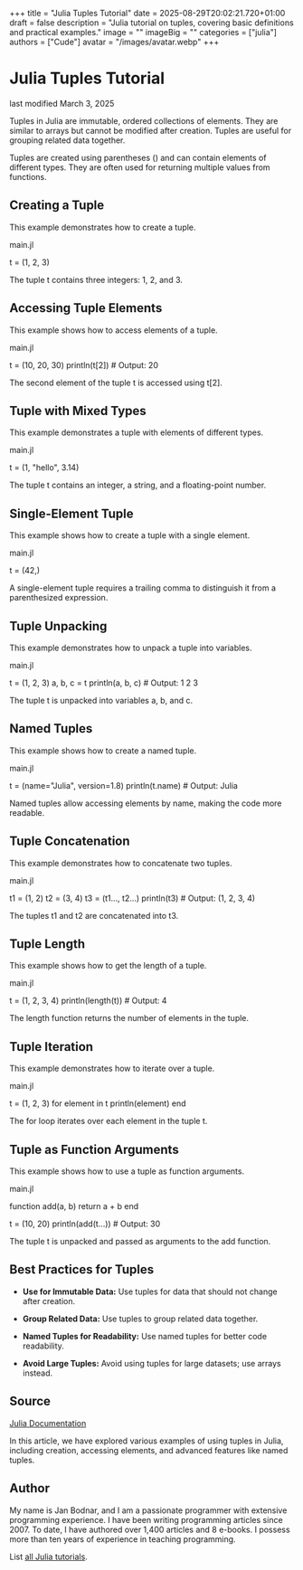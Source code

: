 +++
title = "Julia Tuples Tutorial"
date = 2025-08-29T20:02:21.720+01:00
draft = false
description = "Julia tutorial on tuples, covering basic definitions and practical examples."
image = ""
imageBig = ""
categories = ["julia"]
authors = ["Cude"]
avatar = "/images/avatar.webp"
+++

# Julia Tuples Tutorial

last modified March 3, 2025

Tuples in Julia are immutable, ordered collections of elements. They are similar
to arrays but cannot be modified after creation. Tuples are useful for grouping
related data together.

Tuples are created using parentheses () and can contain elements
of different types. They are often used for returning multiple values from
functions.

## Creating a Tuple

This example demonstrates how to create a tuple.

main.jl
  

t = (1, 2, 3)

The tuple t contains three integers: 1, 2, and 3.

## Accessing Tuple Elements

This example shows how to access elements of a tuple.

main.jl
  

t = (10, 20, 30)
println(t[2])  # Output: 20

The second element of the tuple t is accessed using t[2].

## Tuple with Mixed Types

This example demonstrates a tuple with elements of different types.

main.jl
  

t = (1, "hello", 3.14)

The tuple t contains an integer, a string, and a floating-point
number.

## Single-Element Tuple

This example shows how to create a tuple with a single element.

main.jl
  

t = (42,)

A single-element tuple requires a trailing comma to distinguish it from a
parenthesized expression.

## Tuple Unpacking

This example demonstrates how to unpack a tuple into variables.

main.jl
  

t = (1, 2, 3)
a, b, c = t
println(a, b, c)  # Output: 1 2 3

The tuple t is unpacked into variables a, b,
and c.

## Named Tuples

This example shows how to create a named tuple.

main.jl
  

t = (name="Julia", version=1.8)
println(t.name)  # Output: Julia

Named tuples allow accessing elements by name, making the code more readable.

## Tuple Concatenation

This example demonstrates how to concatenate two tuples.

main.jl
  

t1 = (1, 2)
t2 = (3, 4)
t3 = (t1..., t2...)
println(t3)  # Output: (1, 2, 3, 4)

The tuples t1 and t2 are concatenated into t3.

## Tuple Length

This example shows how to get the length of a tuple.

main.jl
  

t = (1, 2, 3, 4)
println(length(t))  # Output: 4

The length function returns the number of elements in the tuple.

## Tuple Iteration

This example demonstrates how to iterate over a tuple.

main.jl
  

t = (1, 2, 3)
for element in t
    println(element)
end

The for loop iterates over each element in the tuple t.

## Tuple as Function Arguments

This example shows how to use a tuple as function arguments.

main.jl
  

function add(a, b)
    return a + b
end

t = (10, 20)
println(add(t...))  # Output: 30

The tuple t is unpacked and passed as arguments to the add
function.

## Best Practices for Tuples

- **Use for Immutable Data:** Use tuples for data that should not change after creation.

- **Group Related Data:** Use tuples to group related data together.

- **Named Tuples for Readability:** Use named tuples for better code readability.

- **Avoid Large Tuples:** Avoid using tuples for large datasets; use arrays instead.

## Source

[Julia Documentation](https://docs.julialang.org/en/v1/base/base/#Tuples)

In this article, we have explored various examples of using tuples in Julia,
including creation, accessing elements, and advanced features like named tuples.

## Author

My name is Jan Bodnar, and I am a passionate programmer with extensive
programming experience. I have been writing programming articles since 2007.
To date, I have authored over 1,400 articles and 8 e-books. I possess more
than ten years of experience in teaching programming.

List [all Julia tutorials](/all/#julia).